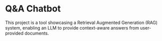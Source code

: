 # Q&A Chatbot
This project is a tool showcasing a Retrieval Augmented Generation (RAG) system, enabling an LLM to provide context-aware answers from user-provided documents.
